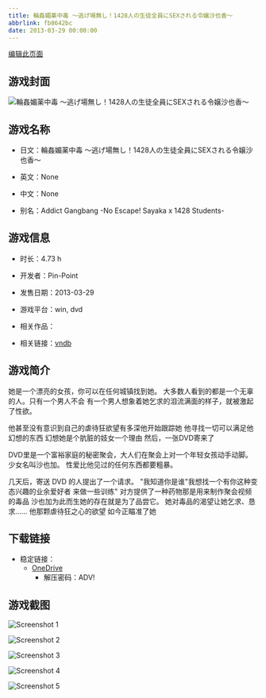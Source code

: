 ```yaml
---
title: 輪姦媚薬中毒 ～逃げ場無し！1428人の生徒全員にSEXされる令嬢沙也香～
abbrlink: fb8642bc
date: 2013-03-29 00:00:00
---
```

[编辑此页面](https://github.com/ACG-3/ADV3-source/blob/main/source/_posts/games/%E8%BC%AA%E5%A7%A6%E5%AA%9A%E8%96%AC%E4%B8%AD%E6%AF%92%20%EF%BD%9E%E9%80%83%E3%81%92%E5%A0%B4%E7%84%A1%E3%81%97%EF%BC%811428%E4%BA%BA%E3%81%AE%E7%94%9F%E5%BE%92%E5%85%A8%E5%93%A1%E3%81%ABSEX%E3%81%95%E3%82%8C%E3%82%8B%E4%BB%A4%E5%AC%A2%E6%B2%99%E4%B9%9F%E9%A6%99%EF%BD%9E.md)

## 游戏封面

![輪姦媚薬中毒 ～逃げ場無し！1428人の生徒全員にSEXされる令嬢沙也香～](https://pan.timero.xyz/d/onedrive/img_lib_001/%E8%BC%AA%E5%A7%A6%E5%AA%9A%E8%96%AC%E4%B8%AD%E6%AF%92%20%EF%BD%9E%E9%80%83%E3%81%92%E5%A0%B4%E7%84%A1%E3%81%97%EF%BC%811428%E4%BA%BA%E3%81%AE%E7%94%9F%E5%BE%92%E5%85%A8%E5%93%A1%E3%81%ABSEX%E3%81%95%E3%82%8C%E3%82%8B%E4%BB%A4%E5%AC%A2%E6%B2%99%E4%B9%9F%E9%A6%99%EF%BD%9E_cover.avif)


## 游戏名称

- 日文：輪姦媚薬中毒 ～逃げ場無し！1428人の生徒全員にSEXされる令嬢沙也香～
- 英文：None
- 中文：None

- 别名：Addict Gangbang -No Escape! Sayaka x 1428 Students-


## 游戏信息

- 时长：4.73 h
- 开发者：Pin-Point
- 发售日期：2013-03-29
- 游戏平台：win, dvd
- 相关作品：

- 相关链接：[vndb](https://vndb.org/v12550)


## 游戏简介

她是一个漂亮的女孩，你可以在任何城镇找到她。
大多数人看到的都是一个无辜的人。只有一个男人不会
有一个男人想象着她乞求的泪流满面的样子，就被激起了性欲。

他甚至没有意识到自己的虐待狂欲望有多深他开始跟踪她
他寻找一切可以满足他幻想的东西 幻想她是个肮脏的妓女一个理由
然后，一张DVD寄来了

DVD里是一个富裕家庭的秘密聚会，大人们在聚会上对一个年轻女孩动手动脚。
少女名叫沙也加。
性爱比他见过的任何东西都要粗暴。

几天后，寄送 DVD 的人提出了一个请求。
"我知道你是谁"我想找一个有你这种变态兴趣的业余爱好者 来做一些训练"
对方提供了一种药物那是用来制作聚会视频的毒品
沙也加为此而生她的存在就是为了品尝它。
她对毒品的渴望让她乞求、恳求......
他那颗虐待狂之心的欲望 如今正瞄准了她




## 下载链接

- 稳定链接：
    - [OneDrive](https://pan.timero.xyz/onedrive/adv_lib_001/%E8%BC%AA%E5%A7%A6%E5%AA%9A%E8%96%AC%E4%B8%AD%E6%AF%92%20%EF%BD%9E%E9%80%83%E3%81%92%E5%A0%B4%E7%84%A1%E3%81%97%EF%BC%811428%E4%BA%BA%E3%81%AE%E7%94%9F%E5%BE%92%E5%85%A8%E5%93%A1%E3%81%ABSEX%E3%81%95%E3%82%8C%E3%82%8B%E4%BB%A4%E5%AC%A2%E6%B2%99%E4%B9%9F%E9%A6%99%EF%BD%9E)
        - 解压密码：ADV!



## 游戏截图


![Screenshot 1](https://pan.timero.xyz/d/onedrive/img_lib_001/%E8%BC%AA%E5%A7%A6%E5%AA%9A%E8%96%AC%E4%B8%AD%E6%AF%92%20%EF%BD%9E%E9%80%83%E3%81%92%E5%A0%B4%E7%84%A1%E3%81%97%EF%BC%811428%E4%BA%BA%E3%81%AE%E7%94%9F%E5%BE%92%E5%85%A8%E5%93%A1%E3%81%ABSEX%E3%81%95%E3%82%8C%E3%82%8B%E4%BB%A4%E5%AC%A2%E6%B2%99%E4%B9%9F%E9%A6%99%EF%BD%9E_Screenshot_1.avif)

![Screenshot 2](https://pan.timero.xyz/d/onedrive/img_lib_001/%E8%BC%AA%E5%A7%A6%E5%AA%9A%E8%96%AC%E4%B8%AD%E6%AF%92%20%EF%BD%9E%E9%80%83%E3%81%92%E5%A0%B4%E7%84%A1%E3%81%97%EF%BC%811428%E4%BA%BA%E3%81%AE%E7%94%9F%E5%BE%92%E5%85%A8%E5%93%A1%E3%81%ABSEX%E3%81%95%E3%82%8C%E3%82%8B%E4%BB%A4%E5%AC%A2%E6%B2%99%E4%B9%9F%E9%A6%99%EF%BD%9E_Screenshot_2.avif)

![Screenshot 3](https://pan.timero.xyz/d/onedrive/img_lib_001/%E8%BC%AA%E5%A7%A6%E5%AA%9A%E8%96%AC%E4%B8%AD%E6%AF%92%20%EF%BD%9E%E9%80%83%E3%81%92%E5%A0%B4%E7%84%A1%E3%81%97%EF%BC%811428%E4%BA%BA%E3%81%AE%E7%94%9F%E5%BE%92%E5%85%A8%E5%93%A1%E3%81%ABSEX%E3%81%95%E3%82%8C%E3%82%8B%E4%BB%A4%E5%AC%A2%E6%B2%99%E4%B9%9F%E9%A6%99%EF%BD%9E_Screenshot_3.avif)

![Screenshot 4](https://pan.timero.xyz/d/onedrive/img_lib_001/%E8%BC%AA%E5%A7%A6%E5%AA%9A%E8%96%AC%E4%B8%AD%E6%AF%92%20%EF%BD%9E%E9%80%83%E3%81%92%E5%A0%B4%E7%84%A1%E3%81%97%EF%BC%811428%E4%BA%BA%E3%81%AE%E7%94%9F%E5%BE%92%E5%85%A8%E5%93%A1%E3%81%ABSEX%E3%81%95%E3%82%8C%E3%82%8B%E4%BB%A4%E5%AC%A2%E6%B2%99%E4%B9%9F%E9%A6%99%EF%BD%9E_Screenshot_4.avif)

![Screenshot 5](https://pan.timero.xyz/d/onedrive/img_lib_001/%E8%BC%AA%E5%A7%A6%E5%AA%9A%E8%96%AC%E4%B8%AD%E6%AF%92%20%EF%BD%9E%E9%80%83%E3%81%92%E5%A0%B4%E7%84%A1%E3%81%97%EF%BC%811428%E4%BA%BA%E3%81%AE%E7%94%9F%E5%BE%92%E5%85%A8%E5%93%A1%E3%81%ABSEX%E3%81%95%E3%82%8C%E3%82%8B%E4%BB%A4%E5%AC%A2%E6%B2%99%E4%B9%9F%E9%A6%99%EF%BD%9E_Screenshot_5.avif)

